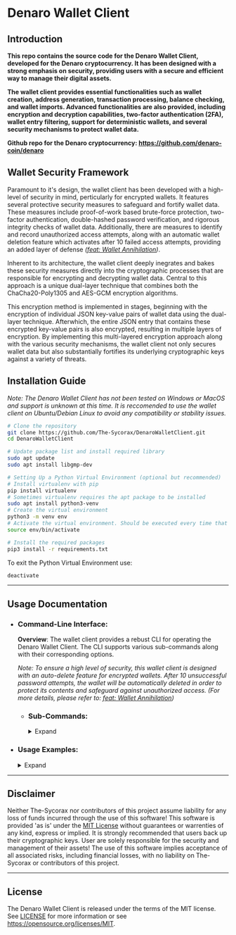 # Denaro Wallet Client

## Introduction
**This repo contains the source code for the Denaro Wallet Client, developed for the Denaro cryptocurrency. It has been designed with a strong emphasis on security, providing users with a secure and efficient way to manage their digital assets.** 

**The wallet client provides essential functionalities such as wallet creation, address generation, transaction processing, balance checking, and wallet imports. Advanced functionalities are also provided, including encryption and decryption capabilities, two-factor authentication (2FA), wallet entry filtering, support for deterministic wallets, and several security mechanisms to protect wallet data.**

**Github repo for the Denaro cryptocurrency: https://github.com/denaro-coin/denaro**

## Wallet Security Framework
Paramount to it's design, the wallet client has been developed with a high-level of security in mind, perticularly for encrypted wallets. It features several protective security measures to safeguard and fortify wallet data. These measures include proof-of-work based brute-force protection, two-factor authentication, double-hashed password verification, and rigorous integrity checks of wallet data. Additionally, there are measures to identify and record unauthorized access attempts, along with an automatic wallet deletion feature which activates after 10 failed access attempts, providing an added layer of defense *([feat: Wallet Annihilation](https://github.com/The-Sycorax/DenaroWalletClient/commit/e347b6622d47415ddc531e8b3292c96b42128c9a))*.

Inherent to its architecture, the wallet client deeply inegrates and bakes these security measures directly into the cryptographic processes that are responsible for encrypting and decrypting wallet data. Central to this approach is a unique dual-layer technique that combines both the ChaCha20-Poly1305 and AES-GCM encryption algorithms. 

This encryption method is implemented in stages, beginning with the encryption of individual JSON key-value pairs of wallet data using the dual-layer technique. Afterwhich, the entire JSON entry that contains these encrypted key-value pairs is also encrypted, resulting in multiple layers of encryption. By implementing this multi-layered encryption approach along with the various security mechanisms, the wallet client not only secures wallet data but also substantially fortifies its underlying cryptographic keys against a variety of threats.

## Installation Guide
*Note: The Denaro Wallet Client has not been tested on Windows or MacOS and support is unknown at this time. It is reccomended to use the wallet client on Ubuntu/Debian Linux to avoid any compatibility or stability issues.*

```bash
# Clone the repository
git clone https://github.com/The-Sycorax/DenaroWalletClient.git
cd DenaroWalletClient

# Update package list and install required library
sudo apt update
sudo apt install libgmp-dev

# Setting Up a Python Virtual Environment (optional but recommended)
# Install virtualenv with pip
pip install virtualenv
# Sometimes virtualenv requires the apt package to be installed
sudo apt install python3-venv
# Create the virtual environment
python3 -m venv env
# Activate the virtual environment. Should be executed every time that there is new terminal session.
source env/bin/activate

# Install the required packages
pip3 install -r requirements.txt
```

To exit the Python Virtual Environment use:
```bash
deactivate
```

------------

## Usage Documentation
- ### Command-Line Interface:

    **Overview**: The wallet client provides a rebust CLI for operating the Denaro Wallet Client. 
    The CLI supports various sub-commands along with their corresponding options.
    
    *Note: To ensure a high level of security, this wallet client is designed with an auto-delete feature for encrypted wallets. After 10 unsuccessful password attempts, the wallet will be automatically deleted in order to protect its contents and safeguard against unauthorized access. (For more details, please refer to: [feat: Wallet Annihilation](https://github.com/The-Sycorax/DenaroWalletClient/commit/e347b6622d47415ddc531e8b3292c96b42128c9a))*    
    
    - ### Sub-Commands:   
        <details>
        <summary>Expand</summary>
        <dl><dd>
        
        #### `generate wallet`
        **Overview**: The `generate wallet` sub-command is used to generate new wallet files or overwrite existing ones. It will also generate an address for the wallet.
                
        <details>
        <summary>Usage:</summary>
        <dl><dd>
        
        - **Syntax**:
            ```bash
            wallet_client.py generate wallet [-h] [-verbose] -wallet WALLET [-encrypt] [-2fa] [-deterministic] [-phrase PHRASE] [-password PASSWORD] [-backup {False,True}] [-disable-overwrite-warning] [-overwrite-password OVERWRITE_PASSWORD]
            ```
        
        - **Options**:    
            
            *Note: The `-password` option must be set for encrypted and/or deterministic wallets.*
        
            * `-wallet`: (Required) Specifies the wallet filename. Defaults to the `./wallets/` directory if no specific filepath is provided.  
            * `-encrypt`: Enables encryption for new wallets.  
            * `-2fa`: Enables 2-Factor Authentication for new encrypted wallets.    
            * `-deterministic`: Enables deterministic address generation for new wallets.
            * `-phrase`: Generates a wallet based on a 12 word mnemonic phrase provdided by the user. This option enables deterministic address generation, therefore password is required. The mnemonic phrase must also be enclosed in quotation marks.
            * `-password`: Password used for wallet encryption and/or deterministic address generation. 
            * `-backup`: Disables wallet backup warning when attempting to overwrite an existing wallet. A 'True' or 'False' parameter is required, and will specify if the wallet should be backed up or not.  
            * `-disable-overwrite-warning`: Disables overwrite warning if an existing wallet is not backed up.  
            * `-overwrite-password`: Used to bypass the password confirmation prompt when overwriteing a wallet that is encrypted. A string paramter is required, and should specify the password used for the encrypted wallet.
            
            * `-verbose`: Enables verbose logging of info and debug messages.
        
        </dd></dl>
        </details>
        
        ---
        
        #### `generate address`
        **Overview**: The `genrate address` sub-command is used to generate new addresses and add them to wallet entry data. For encrypted wallets only the cryptographic keys for addresses are added, which are later used during decryption to derive the data associated with them (e.g. private_key, public_key, and address).

        <details>
        <summary>Usage:</summary>
        <dl><dd>
        
        - **Syntax**:
            ```bash
            wallet_client.py generate address [-h] [-verbose] -wallet WALLET [-password PASSWORD] [-2fa-code TFACODE] [-amount AMOUNT]
            ```
        
        - **Options**:
            
            *Note: The `-password` option must be set for encrypted and/or deterministic wallets.*
        
            * `-wallet`: (Required) Specifies the wallet filename. Defaults to the `./wallets/` directory if no specific filepath is provided.
            * `-password`: The password of the specified wallet. Required for encrypted and/or deterministic wallets.  
            * `-2fa-code`: Optional Two-Factor Authentication code for encrypted wallets that have 2FA enabled. Should be the 6-digit code generated from an authenticator app.
            * `-amount`: Specifies the amount of addresses to generate (Maximum of 256).
            
            * `-verbose`: Enables verbose logging of info and debug messages.
        
        </dd></dl>
        </details>

        ---
        
        #### `generate paperwallet`
        **Overview**: The `genrate paperwallet` sub-command is used to generate a Denaro paper wallet either by using an address that is associated with a wallet file, or directly via a private key that corresponds to a particular address.
             
        * *If specifying an address that is associated with a wallet file then the generated paper wallet will be stored in `./wallets/paper_wallet/[walletName]/`.*             
        * *If specifying a private key that corresponds to a particular address then the generated paper wallet will be stored in `./wallets/paper_wallets/`.* 
        
        * *All generated paper wallets inherit the name of it's associated address.*

        <details>
        <summary>Usage:</summary>
        <dl><dd>
        
        - **Syntax**:
            ```bash
            wallet_client.py generate paperwallet [-h] [-verbose] [-wallet WALLET] [-password PASSWORD] [-2fa-code TFACODE] [-address ADDRESS] [-private-key PRIVATE_KEY] [-type {pdf,png}]
            ```
        
        - **Options**:
            
            *Note: The `-password` option must be set for encrypted and/or deterministic wallets.*
        
            * `-wallet`: Specifies the wallet filename. Defaults to the `./wallets/` directory if no specific filepath is provided.
            * `-password`: The password of the specified wallet. Required for wallets that are encrypted.  
            * `-2fa-code`: Optional Two-Factor Authentication code for encrypted wallets that have 2FA enabled. Should be the 6-digit code generated from an authenticator app.
            * `-address`: Specifies a Denaro address associated with the wallet file. A paper wallet will be generated for this Denaro address.
            * `-private-key`: Specifies the private key associated with a Denaro address. Not required if specifying an address from a wallet file.
             
             * `-type`: Specifies the file type for the paper wallet. The default filetype is PDF.                 
                * `-type png` generates a PNG image of the front of the paper wallet. 
                * `-type pdf` generates a PDF file of the front and back of the paper wallet.          
        
        </dd></dl>
        </details>

        ---

        #### `decryptwallet`
        **Overview**: The `decryptwallet` sub-command can either decrypt all entries in a wallet file, or selectivly decrypt specific entries based on a provided filter, and return the decrypted data back to the console.        
        
        *Note: An encrypted wallet is not required to use this sub-command. Therefore, it has been designed to also return data from wallets that are not encrypted.*

        <details>
        <summary>Usage:</summary>  
        <dl><dd>
        
        - **Syntax**:
            ```bash
            wallet_client.py decryptwallet [-h] [-verbose] -wallet WALLET [-password PASSWORD] [-2fa-code TFACODE] [-json] {filter} ...
            ```
        
        - **Options**:
            *Note: The `-password` option must be set for encrypted wallets.*
            
            * `-wallet`: (Required) Specifies the wallet filename. Defaults to the `./wallets/` directory if no specific filepath is provided.
            * `-password`: The password of the specified wallet. Required for wallets that are encrypted.
            * `-2fa-code`: Optional Two-Factor Authentication code for encrypted wallets that have 2FA enabled. Should be the 6-digit code generated from an authenticator app.            
            * `-json`: Print formatted JSON output for better readability.
        
        </dd></dl>
        </details>
        
        ---
        
        #### `decryptwallet filter`
        **Overview**: The `decryptwallet filter` sub-command filters wallet entries by one or more addresses and/or fields. Adding a hyphen `-` to the beginning of an address will exclude it from the results. Wallet entries can also be filtered based on origin (See `-show` option for more details). This sub-command should come directly after the other options that have been provided for `decryptwallet`. 
        
        <details>
        <summary>Usage:</summary> 
        <dl><dd>
        
        - **Syntax**:
            ```bash
            wallet_client.py decryptwallet <options> filter [-h] [-verbose] [-address ADDRESS] [-field FIELD] [-show {generated,imported}]
            ```
        
        - **Options**:
            * `-address`: One or more addresses to filter by. Adding a hyphen `-` to the beginning of an address will exclude it from the output. 
                * The format is: 
                    ```bash
                    fliter -address=ADDRESS_1,-ADDRESS_2,...
                    ```  
            * `-field`: One or more fields to filter by. 
                * The format is: 
                    ```bash
                    -field=id,mnemonic,private_key,public_key,address
                    ```
            * `-show`: Filters wallet entries origin. 
                * `-show generated` retrieves only the information of internally generated wallet entries. 
                * `-show imported` retrieves only the information of imported wallet entries.

        </dd></dl>
        </details>

        ---
        
        #### `send`
        **Overview**: The `send` sub-command is used to initiate a transaction on the Denaro blockchain. This sub-command allows users to send Denaro to a specified address. 
        
        *Note: The source of funds for the transaction (the sender) can be specified in two ways: either by using an address that is associated with a wallet file, or directly via a private key that corresponds to a particular address.*

        <details>
        <summary>Usage:</summary>         
        <dl><dd>
        
        - **Syntax**:
            ```bash
            wallet_client.py send [-h] [-verbose] [-node NODE] -amount <AMOUNT> from [-wallet WALLET] [-password PASSWORD] [-2fa-code TFACODE] [-address ADDRESS] [-private-key PRIVATE_KEY] to <receiver> [-message MESSAGE]
            ```
        
        - **Options**:
            * `send`: Main command to initiate a transaction.
                * `-amount`: (Required) Specifies the amount of Denaro to be sent.
        
            * `from <options>`: Specifies the sender's details.
                * `-wallet`: Specifies the wallet filename. Defaults to the `./wallets/` directory if no specific filepath is provided.
                * `-password`: The password of the specified wallet. Required for wallets that are encrypted.
                * `-2fa-code`: Optional Two-Factor Authentication code for encrypted wallets that have 2FA enabled. Should be the 6-digit code generated from an authenticator app.
                * `-address`: The Denaro address to send from. The address must be associated with the specified wallet.                
                * `-private-key`: Specifies the private key associated with a Denaro address. Not required if specifying an address from a wallet file.    
            
            * `to <options>`: Specifies the receiver's details.
                * `receiver`: (Required) The receiving address.            
                
                * `-message`: Optional transaction message.
        
            * `-node`: Specifies the Denaro node to connect to. Must be a valid IP Address or URL. If not specified or the node is not valid, then the wallet client will use the default Denaro node (https://denaro-node.gaetano.eu.org/).
        
        </dd></dl>
        </details>

        ---
        
        #### `balance`
        **Overview**: The `balance` sub-command is used to check the balance of addresses on the Denaro blockchain that are asociated with a specified wallet file. 
        
        *Note: Similar to `decryptwallet filter`, the `balance` sub-command can also filter wallet entries. The `-address` option can be used to filter one or more addresses that are associated with a wallet. Addresses can be excluded by adding a hyphen (`-`) to the beginning of it. Wallet entries can also be filtered based on origin (See `-show` option for more details).*
        
        <details>
        <summary>Usage:</summary> 
        <dl><dd>
        
        - **Syntax**:
            ```bash
            wallet_client.py balance [-h] [-verbose] [-node NODE] -wallet WALLET [-password PASSWORD] [-2fa-code TFACODE] [-address ADDRESS] [-convert-to CURRENCY_CODE] [-show {generated,imported}] [-json] [-to-file]
            ```
        
        - **Options**:
            * `-wallet`: (Required) Specifies the wallet filename. Defaults to the `./wallets/` directory if no specific filepath is provided.
            * `-password`: The password of the specified wallet. Required for wallets that are encrypted.
            * `-2fa-code`: Optional Two-Factor Authentication code for encrypted wallets that have 2FA enabled. Should be the 6-digit code generated from an authenticator app.
            * `-address`: Specifies one or more addresses to get the balance of. Adding a hyphen `-` to the beginning of an address will exclude it.
                * The format is: 
                    ```bash
                    -address=ADDRESS_1,-ADDRESS_2,...
                    ```
            * `-convert-to`: Converts the monetary value of balances to a user specified currency, factoring in current exchange rates against the USD value of DNR. Supports 161 international currencies and major cryptocurrencies. A valid currency code is required (e.g., 'USD', 'EUR', 'GBP', 'BTC'). By default balance values are calculated in USD.
             * `-show`: Filters balance information based on wallet entry origin. 
                * `-show generated` retrieves only the balance information of internally generated wallet entries.
                * `-show imported` retrieves only the balance information of imported wallet entries.
            * `-json`: Prints the balance information in JSON format.
            * `-to-file`: Saves the output of the balance information to a file. The resulting file will be in JSON format and named as "*[WalletName]​_balance_[Timestamp].json*" and will be stored in "*/[WalletDirectory]/balance_information/[WalletName]/*".    
           
            * `-node`: Specifies the Denaro node to connect to. Must be a valid IP Address or URL. If not specified or the node is not valid, then the wallet client will use the default Denaro node (https://denaro-node.gaetano.eu.org/).
        
        </dd></dl>
        </details>

        ---
        
        #### `import`
        **Overview**: The `import` sub-command is used to import a wallet entry into a specified wallet file using the private key of a Denaro address.

        <details>
        <summary>Usage:</summary> 
        <dl><dd>
        
        - **Syntax**:
            ```bash
            wallet_client.py import [-h] [-verbose] -wallet WALLET [-password PASSWORD] [-2fa-code TFACODE] -private-key PRIVATE_KEY
            ```
        
        - **Options**:
            * `-wallet`: (Required) Specifies the filename of the wallet file where the imported entries will be added. Defaults to the `./wallets/` directory if no specific filepath is provided.    
            * `-password`: The password of the specified wallet. Required for wallets that are encrypted.    
            * `-2fa-code`: Optional Two-Factor Authentication code for encrypted wallets that have 2FA enabled. Should be the 6-digit code generated from an authenticator app.
            
            * `-private-key`: Specifies the private key of a Denaro address. Used to generate the corresponding entry data which will be imported into a wallet file.
            
        </dd></dl>
        </details>

        ---

        #### `backupwallet`
        **Overview**: The `backup` sub-command is used to create a backup of a wallet file. An option to choose the backup directory is availible.

        <details>
        <summary>Usage:</summary> 
        <dl><dd>
        
        - **Syntax**:
            ```bash
            wallet_client.py backupwallet [-h] -wallet WALLET [-path PATH]
            ```
        
        - **Options**:
            * `-wallet`: (Required) Specifies the filename of the wallet file where the imported entries will be added. Defaults to the `./wallets/` directory if no specific filepath is provided.    
            
            * `-path`: Specifies the directory to save the wallet backup file. Defaults to the `./wallets/wallet_backups/` directory if no specific filepath is provided.    
            
        </dd></dl>
        </details>
        </dd></dl>
        </details>        

- ### Usage Examples:
    <details>
    <summary>Expand</summary>
    
    - ### Generating New Wallets:
        <details>
        <summary>Expand</summary>
        <dl><dd>
        <i>Note: The wallet filename does not require a .json extension to be added as this is entirely optional. By default, the script will add the extension to the filename if not present.</i>
        </dd><dd>
        
        *If the specified wallet file already exists then the user will be prompted with a warning and asked if they want to backup the existing wallet. If the user chooses not to back up an existing wallet, then they will be prompted with an additional warning and asked to confirm the overwrite of the existing wallet. When overwriting an encrypted wallet, the password associated with the it is required, and the user will be prompted to type it in. The user can choose to bypass one or more of these prompts with the use of `-backup`, `-disable-overwrite-warning`, or `-overwrite-password` (Refer to [generate wallet](#generatewallet) options for details).*
        
        
        
        * Generates an un-encrypted, non-deterministic wallet:
            ```bash
            python3 wallet_client.py generate wallet -wallet=wallet.json
            ```
        * Generates an encrypted, non-deterministic wallet:
            ```bash
            python3 wallet_client.py generate wallet -encrypt -wallet=wallet.json -password=MySecurePassword
            ```
        * Generates a deterministic wallet:
            ```bash
            python3 wallet_client.py generate wallet -deterministic -wallet=wallet.json -password=MySecurePassword
            ```
        * Generates an encrypted, deterministic wallet, with 2-Factor Authentication:
            ```bash
            python3 wallet_client.py generate wallet -encrypt -deterministic -2fa -wallet=wallet.json -password=MySecurePassword
            ```
        * Creates a back up of an existing encrypted wallet and overwrites it with an un-encrypted, deterministic wallet, while skipping various prompts: 
            ```bash
            python3 wallet_client.py generate wallet -wallet=wallet.json -deterministic -backup=True -disable-overwrite-warning -overwrite-password=MySecurePassword
            ```
        </details>
    
    - ### Address Generation:
        <details>
        <summary>Expand</summary>
        
        * Generates an address for a wallet that is un-encrypted and/or non-deterministic:
            ```bash
            python3 wallet_client.py generate eaddress -wallet=wallet.json
            ```
        * Generates an address for a wallet that is encrypted and/or deterministic:
            ```bash
            python3 wallet_client.py generate address -wallet=wallet.json -password=MySecurePassword
            ```
        </details>
    
    - ### Wallet Decryption:
        <details>
        <summary>Expand</summary>
        
        *Note: An encrypted wallet is not required to use this sub-command. Therefore, it has been designed to also return data from wallets that are not encrypted.*

        * Decrypts an entire wallet:
            ```bash
            python3 wallet_client.py decryptwallet -wallet=wallet.json -password=MySecurePassword
            ```
        </details>
    
    - ### Wallet Decryption with Filtering:
        <details>
        <summary>Overview:</summary>

        * *To exclude specific addresses from the filtered data a hyphen `-` can be added before the specified address.*
        * *Addresses will only be filtered if they are apart of the wallet that is being decrypted.*
        * *One or more addresses can be specified and must be seperated by a comma `,`.*
        * *One or more fields can be specified and must be seperated by a comma `,`.*
        * *If one or more fields are not specified, then all fields are included in the filtered data (id, 
        mnemonic, private_key, public_key, and address).*
        * *Various filtering combinations can be used.*
        </details>
        <details>
        <summary>Filtering Examples:</summary>
        
        <dl><dd>
        To get an idea of how filtering works, below are a few examples.
        
        *Note: The following addresses are used only for these examples and you should use your own.*
        
        <details>
        <summary>Retrieves all of the data associated with the addess specified.</summary>
          
        ```bash
        python3 wallet_client.py decryptwallet -wallet=wallet.json -password=MySecurePassword filter -address=DuxRWZXZSeuWGmjTJ99GH5Yj5ri4kVy55MGFAL74wZcW4
        ```
        </details>
        <details>
        <summary>Excludes an address from the results, and will only retrieve the data associated with the rest of the wallet entries if any:</summary>
          
        ```bash
        python3 wallet_client.py decryptwallet -wallet=wallet.json -password=MySecurePassword filter address=-DuxRWZXZSeuWGmjTJ99GH5Yj5ri4kVy55MGFAL74wZcW4
        ```
        </details>
        <details>
        <summary>Excludes an address from the results, and will retrieve only the 'mnemonic' associated with the rest of the wallet entries if any:</summary>
        
        ```bash
        python3 wallet_client.py decryptwallet -wallet=wallet.json -password=MySecurePassword filter -address=-DwpnwDyCTEXP4q7fLRzo4vwQvGoGuDKxikpCHB9BwSiMA -field=mnemonic
        ```
        </details>
        <details>
        <summary>Retrieves all of the data associated for the multiple addresses specified:</summary>
        
        ```bash
        python3 wallet_client.py decryptwallet -wallet=wallet.json -password=MySecurePassword filter -address=DuxRWZXZSeuWGmjTJ99GH5Yj5ri4kVy55MGFAL74wZcW4,DwpnwDyCTEXP4q7fLRzo4vwQvGoGuDKxikpCHB9BwSiMA
        ```
        </details>
        <details>
        <summary>Retrieves only the 'private_key' and 'public_key' associated with the multiple addresses specified:</summary>
          
        ```bash
        python3 wallet_client.py decryptwallet -wallet=wallet.json -password=MySecurePassword filter -address=DuxRWZXZSeuWGmjTJ99GH5Yj5ri4kVy55MGFAL74wZcW4,DwpnwDyCTEXP4q7fLRzo4vwQvGoGuDKxikpCHB9BwSiMA -field=private_key,public_key
        ```
        </details>
        <details>
        <summary>Excludes the specified addresses from the results, and will retrieve only the 'public_key' and `id` associated with the rest of the wallet entries if any:</summary>
        
        ```bash
        python3 wallet_client.py decryptwallet -wallet=wallet.json -password=MySecurePassword filter -address=-DuxRWZXZSeuWGmjTJ99GH5Yj5ri4kVy55MGFAL74wZcW4,-DwpnwDyCTEXP4q7fLRzo4vwQvGoGuDKxikpCHB9BwSiMA -field=public_key,id
        ```
        </details>
        <details>
        <summary>Retrieves only the 'address' associated with all wallet entries:</summary>
          
        ```bash
        python3 wallet_client.py decryptwallet -wallet=wallet.json -password=MySecurePassword filter -field=address
        ```
        </details>
        </dd></dl>
        </details>
    
    - ### Making a Transaction:
        <details>
        <summary>Expand</summary>
        
        *Note: If a wallet is encrypted, be sure to specify the password for it.*
        * Sends 100 Denaro to a recipient using an address associated with a wallet:        
            ```bash
            python3 wallet_client.py send -amount=100 from -wallet=wallet.json -address=DuxRWZXZSeuWGmjTJ99GH5Yj5ri4kVy55MGFAL74wZcW4 to DwpnwDyCTEXP4q7fLRzo4vwQvGoGuDKxikpCHB9BwSiMA
            ```
        * Sends 100 Denaro to a recipient using the priate key associated with a Denaro address:
            
            *Private keys should be in hexdecimal format and are generally 64 characters in length. It is not reccomended to directly specify a private key, as this could lead to the irreversable loss of funds if anyone has access to it.*

            ```bash
            python3 wallet_client.py send -amount=100 from -private-key=43c718efb31e0fef4c94cbd182e3409f54da0a8eab8d9713f5b6b616cddbf4cf to DwpnwDyCTEXP4q7fLRzo4vwQvGoGuDKxikpCHB9BwSiMA
            ```
        </details>
    
    - ### Checking Balances:
        <details>
        <summary>Expand</summary>
        
        *Note: If a wallet is encrypted, be sure to specify the password for it.*
        * Retrieves the balance information of all wallet entries:
            
            ```bash
            python3 wallet_client.py balance -wallet=wallet.json
            ```
        * Prints the balance information of wallet entries in json format:
            
            ```bash
            python3 wallet_client.py balance -wallet=wallet.json -json
            ```
        * Saves the json output of balance information of wallet entries to a file:
            
            ```bash
            python3 wallet_client.py balance -wallet=wallet.json -to-file
            ```
        </details>
        
        <details>
        <summary>Filtering Examples:</summary>
            
        As mentioned in the usage documentation, the `balance` sub-command has a way to filter wallet entries similar to `decryptwallet filter`. The `-address` option can be used to filter one or more addresses that are associated with a wallet. Addresses can be excluded by adding a hyphen (`-`) to the beginning of it. Addresses can also be filtered based on origin (See `-show` option for more details).
        
        Many filter combinations can be used. Below are just a few examples but for more information please refer to the "Wallet Decryption with Filtering" section.
        
        *Note: If a wallet is encrypted, be sure to specify the password for it.*
        
        * Will only retrieve the balance information of imported wallet entries:
            
            ```bash
            python3 wallet_client.py balance -wallet=wallet.json -show=imported
            ```
        * Will only retrieve the balance information of generated wallet entries:
            
            ```bash
            python3 wallet_client.py balance -wallet=wallet.json -show=generated
            ```
        * Retrieves the balance information of a specific address associated with a wallet:
            
            ```bash
            python3 wallet_client.py balance -wallet=wallet.json -address=DuxRWZXZSeuWGmjTJ99GH5Yj5ri4kVy55MGFAL74wZcW4
            ```
        
        * Retrieves the balance information of multiple addresses associated with a wallet:
            
            ```bash
            python3 wallet_client.py balance -wallet=wallet.json -address=DuxRWZXZSeuWGmjTJ99GH5Yj5ri4kVy55MGFAL74wZcW4,DwpnwDyCTEXP4q7fLRzo4vwQvGoGuDKxikpCHB9BwSiMA
            ```
            
        * Retrieves the balance information of all wallet entries but excludes specific addresses:
        
            ```bash
            python3 wallet_client.py balance -wallet=wallet.json -address=-DuxRWZXZSeuWGmjTJ99GH5Yj5ri4kVy55MGFAL74wZcW4,-DwpnwDyCTEXP4q7fLRzo4vwQvGoGuDKxikpCHB9BwSiMA
            ```
        </details>
    
    - ### Importing a Wallet Entry:
        <details>
        <summary>Expand</summary>
        
        *Note: If a wallet is encrypted, be sure to specify the password for it.*
        
        *Private keys should be in hexdecimal format and are generally 64 characters in length. It is not reccomended to directly specify a private key, as this could lead to the irreversable loss of funds if anyone has access to it. The private key in this example was randomly generated and dose not have funds.*
        
        * Imports a wallet entry based on the private key of a Denaro address:
            
            ```bash
            python3 wallet_client.py import -wallet=wallet.json -private-key=43c718efb31e0fef4c94cbd182e3409f54da0a8eab8d9713f5b6b616cddbf4cf
            ```
        </details>
    </details>

------------

## Disclaimer

Neither The-Sycorax nor contributors of this project assume liability for any loss of funds incurred through the use of this software! This software is provided 'as is' under the [MIT License](LICENSE) without guarantees or warrenties of any kind, express or implied. It is strongly recommended that users back up their cryptographic keys. User are solely responsible for the security and management of their assets! The use of this software implies acceptance of all associated risks, including financial losses, with no liability on The-Sycorax or contributors of this project.

------------

## License
The Denaro Wallet Client is released under the terms of the MIT license. See [LICENSE](LICENSE) for more
information or see https://opensource.org/licenses/MIT.

